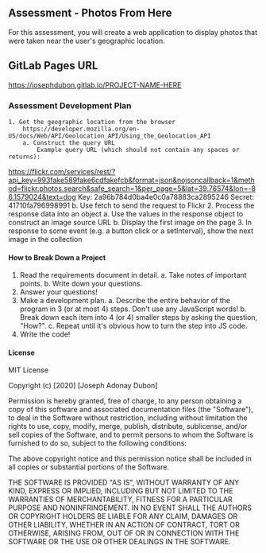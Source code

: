 ## Assessment - Photos From Here
For this assessment, you will create a web application to display photos that were taken near the user's geographic location.

## GitLab Pages URL
https://josephdubon.gitlab.io/PROJECT-NAME-HERE

### Assessment Development Plan
    1. Get the geographic location from the browser
        https://developer.mozilla.org/en-US/docs/Web/API/Geolocation_API/Using_the_Geolocation_API
        a. Construct the query URL
            Example query URL (which should not contain any spaces or returns):
https://flickr.com/services/rest/?api_key=993fake589fake6cdfakefcb&format=json&nojsoncallback=1&method=flickr.photos.search&safe_search=1&per_page=5&lat=39.76574&lon=-86.1579024&text=dog
                Key: 2a96b784d0ba4e0c0a78883ca2895246
                Secret: 41710fa796998991 
        b. Use fetch to send the request to Flickr
    2. Process the response data into an object
        a. Use the values in the response object to construct an image source URL
        b. Display the first image on the page
    3. In response to some event (e.g. a button click or a setInterval), show the next image in the collection

#### How to Break Down a Project
1. Read the requirements document in detail.
	a. Take notes of important points.
	b. Write down your questions.
2. Answer your questions!
3. Make a development plan.
	a. Describe the entire behavior of the program in 3 (or at most 4) steps. Don't use any JavaScript words!
	b. Break down each item into 4 (or 4) smaller steps by asking the question, "How?".
	c. Repeat until it's obvious how to turn the step into JS code.
4. Write the code!

#### License
MIT License

Copyright (c) [2020] [Joseph Adonay Dubon]

Permission is hereby granted, free of charge, to any person obtaining a copy
of this software and associated documentation files (the "Software"), to deal
in the Software without restriction, including without limitation the rights
to use, copy, modify, merge, publish, distribute, sublicense, and/or sell
copies of the Software, and to permit persons to whom the Software is
furnished to do so, subject to the following conditions:

The above copyright notice and this permission notice shall be included in all
copies or substantial portions of the Software.

THE SOFTWARE IS PROVIDED "AS IS", WITHOUT WARRANTY OF ANY KIND, EXPRESS OR
IMPLIED, INCLUDING BUT NOT LIMITED TO THE WARRANTIES OF MERCHANTABILITY,
FITNESS FOR A PARTICULAR PURPOSE AND NONINFRINGEMENT. IN NO EVENT SHALL THE
AUTHORS OR COPYRIGHT HOLDERS BE LIABLE FOR ANY CLAIM, DAMAGES OR OTHER
LIABILITY, WHETHER IN AN ACTION OF CONTRACT, TORT OR OTHERWISE, ARISING FROM,
OUT OF OR IN CONNECTION WITH THE SOFTWARE OR THE USE OR OTHER DEALINGS IN THE
SOFTWARE.